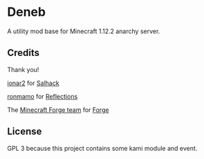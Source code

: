 # Deneb
A utility mod base for Minecraft 1.12.2 anarchy server.

## Credits

Thank you!

[ionar2](https://github.com/ionar2) for [Salhack](https://github.com/ionar2/spidermod)

[ronmamo](https://github.com/ronmamo/) for [Reflections](https://github.com/ronmamo/reflections)

The [Minecraft Forge team](https://github.com/MinecraftForge) for [Forge](https://files.minecraftforge.net/)

## License
GPL 3 because this project contains some kami module and event.
